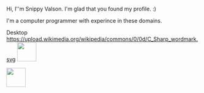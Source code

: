 Hi, I''m Snippy Valson. I'm glad that you found my profile. :)

I'm a computer programmer with experince in these domains.

Desktop 
https://upload.wikimedia.org/wikipedia/commons/0/0d/C_Sharp_wordmark.svg
<img src="https://github.com/dotnet/brand/blob/master/logo/dotnet-logo.svg" width="50" height="50"/>

<img src="https://en.wikipedia.org/wiki/File:C_Sharp_wordmark.svg" width="50" height="50"/>
